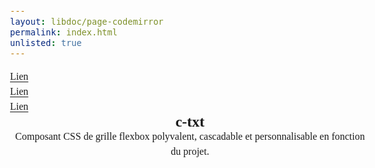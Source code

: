 ```yaml
---
layout: libdoc/page-codemirror
permalink: index.html
unlisted: true
---
```

<section class="c-txt"
    m-nowrap="sm,md,lg,xl">
    <menu class="c-txt" 
        m-column="sm,md,lg,xl">
        <li><a href="#">Lien</a></li>
        <li><a href="#">Lien</a></li>
        <li><a href="#">Lien</a></li>
    </menu>
    <header class="c-txt m-column">
        <h1>c-txt</h1>
        <p>Composant CSS de grille flexbox polyvalent, cascadable et personnalisable en fonction du projet.</p>
    </header>
</section>
<!-- DEMO UNIQUEMENT -->
<style>
    body {
        padding: var(--ita-spacing-4);
        background-color: var(--ita-color-primary-900);
        color: var(--ita-color-primary-200);
        font-family: var(--ita-font-family-mono);
        font-size: 1rem;
        line-height: 1.5rem;
        padding-bottom: 50vh;
    }
    .c-txt {
        background-color: var(--ita-color-primary-800);
    }
    .c-txt > * {
        background-color: var(--ita-color-primary-500);
        color: var(--ita-color-primary-900);
        border: var(--ita-border-6);
        padding: var(--ita-spacing-4);
    }
    menu, h1, p {
        margin: 0;
        padding: 0;
        list-style: none;
    }
    a {
        color: var(--ita-color-primary-900);
        text-underline-offset: 0.2em;
    }
</style>
